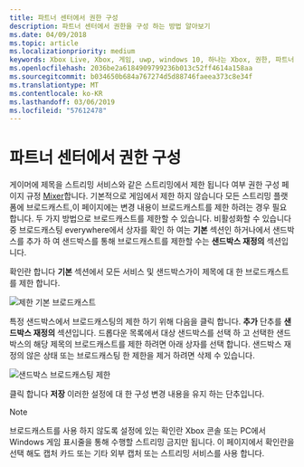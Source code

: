 ```yaml
---
title: 파트너 센터에서 권한 구성
description: 파트너 센터에서 권한을 구성 하는 방법 알아보기
ms.date: 04/09/2018
ms.topic: article
ms.localizationpriority: medium
keywords: Xbox Live, Xbox, 게임, uwp, windows 10, 하나는 Xbox, 권한, 파트너 센터
ms.openlocfilehash: 2036be2a6184909799236b013c52ff4614a158aa
ms.sourcegitcommit: b034650b684a767274d5d88746faeea373c8e34f
ms.translationtype: MT
ms.contentlocale: ko-KR
ms.lasthandoff: 03/06/2019
ms.locfileid: "57612478"
---
```

# <a name="configure-privileges-in-partner-center"></a>파트너 센터에서 권한 구성

게이머에 제목을 스트리밍 서비스와 같은 스트리밍에서 제한 됩니다 여부 권한 구성 페이지 규정 [Mixer](https://mixer.com/)합니다. 기본적으로 게임에서 제한 하지 않습니다 모든 스트리밍 플랫폼에 브로드캐스트,이 페이지에는 변경 내용이 브로드캐스트를 제한 하려는 경우 필요 합니다. 두 가지 방법으로 브로드캐스트를 제한할 수 있습니다. 비활성화할 수 있습니다 중 브로드캐스팅 everywhere에서 상자를 확인 하 여는 **기본** 섹션인 하거나에서 샌드박스를 추가 하 여 샌드박스를 통해 브로드캐스트를 제한할 수는 **샌드박스 재정의** 섹션입니다.

확인란 합니다 **기본** 섹션에서 모든 서비스 및 샌드박스가이 제목에 대 한 브로드캐스트를 제한 합니다.

![제한 기본 브로드캐스트](../../images/dev-center/privileges/default-privileges-check.JPG)

특정 샌드박스에서 브로드캐스팅의 제한 하기 위해 다음을 클릭 합니다. **추가** 단추를 **샌드박스 재정의** 섹션입니다. 드롭다운 목록에서 대상 샌드박스를 선택 하 고 선택한 샌드박스의 해당 제목의 브로드캐스트를 제한 하려면 아래 상자를 선택 합니다. 샌드박스 재정의 않은 상태 또는 브로드캐스팅 한 제한을 제거 하려면 삭제 수 있습니다.

![샌드박스 브로드캐스팅 제한](../../images/dev-center/privileges/sandbox-privileges-check.JPG)

클릭 합니다 **저장** 이러한 설정에 대 한 구성 변경 내용을 유지 하는 단추입니다.

> [!NOTE]
> 브로드캐스트를 사용 하지 않도록 설정에 있는 확인란 Xbox 콘솔 또는 PC에서 Windows 게임 표시줄을 통해 수행할 스트리밍 금지만 됩니다. 이 페이지에서 확인란을 선택 해도 캡처 카드 또는 기타 외부 캡처 또는 스트리밍 서비스를 사용 합니다.